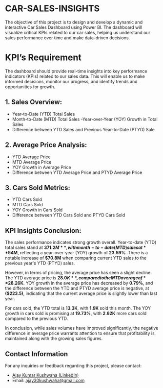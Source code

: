 # CAR-SALES-INSIGHTS
The objective of this project is to design and develop a dynamic and interactive Car Sales Dashboard using Power BI. The dashboard will visualize critical KPIs related to our car sales, helping us understand our sales performance over time and make data-driven decisions.
# KPI’s Requirement
The dashboard should provide real-time insights into key performance indicators (KPIs) related to our sales data. This will enable us to make informed decisions, monitor our progress, and identify trends and opportunities for growth.

## 1.	Sales Overview:
- Year-to-Date (YTD) Total Sales
-	Month-to-Date (MTD) Total Sales
-Year-over-Year (YOY) Growth in Total Sales
-	Difference between YTD Sales and Previous Year-to-Date (PTYD) Sale

## 2.	Average Price Analysis:
-	YTD Average Price
-	MTD Average Price
-	YOY Growth in Average Price
-	Difference between YTD Average Price and PTYD Average Price

## 3.	Cars Sold Metrics:
-	YTD Cars Sold
-	MTD Cars Sold
-	YOY Growth in Cars Sold
-	Difference between YTD Cars Sold and PTYD Cars Sold




## KPI Insights Conclusion:

The sales performance indicates strong growth overall. Year-to-date (YTD) total sales stand at **$371.2M**, with month-to-date (MTD) sales at **$54M**, reflecting a year-over-year (YOY) growth of **23.59%**. There is a notable increase of **$70.8M** when comparing current YTD sales to the previous year's YTD (PTYD) sales.

However, in terms of pricing, the average price has seen a slight decline. The YTD average price is **$28.0K**, compared to the MTD average of **$28.26K**. YOY growth in the average price has decreased by **0.79%**, and the difference between the YTD and PTYD average price is negative, at **($223.5)**, indicating that the current average price is slightly lower than last year.

For cars sold, the YTD total is **13.3K**, with **1.9K** sold this month. The YOY growth in cars sold is promising at **19.73%**, with **2.62K** more cars sold compared to the previous YTD.

In conclusion, while sales volumes have improved significantly, the negative difference in average price warrants attention to ensure that profitability is maintained along with the growing sales figures.

## Contact Information
For any inquiries or feedback regarding this project, please contact:

- <a href="https://www.linkedin.com/in/ajaykushwaha30/">Ajay Kumar Kushwaha (LinkedIn)</a>
- Email: ajay30kushwaha@gmail.com
